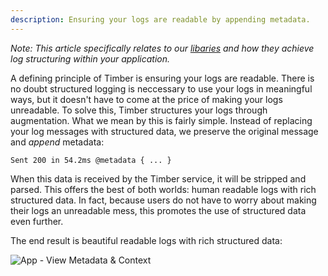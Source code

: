 ```yaml
---
description: Ensuring your logs are readable by appending metadata.
---
```

*Note: This article specifically relates to our [libaries](/languages) and how they achieve log structuring within your application.*

A defining principle of Timber is ensuring your logs are readable. There is no doubt structured logging is neccessary to use your logs in meaningful ways, but it doesn't have to come at the price of making your logs unreadable. To solve this, Timber structures your logs through augmentation. What we mean by this is fairly simple. Instead of replacing your log messages with structured data, we preserve the original message and *append* metadata:

```
Sent 200 in 54.2ms @metadata { ... }
```

When this data is received by the Timber service, it will be stripped and parsed. This offers the best of both worlds: human readable logs with rich structured data. In fact, because users do not have to worry about making their logs an unreadable mess, this promotes the use of structured data even further.

The end result is beautiful readable logs with rich structured data:

![App - View Metadata & Context](//images.contentful.com/h6vh38q7qvzk/6iqcKJH8I0S42KKEQm4Giy/ef0b247abe28500ecd08205b741e82ae/Screen_Recording_2017-08-12_at_01.19_PM.gif)
